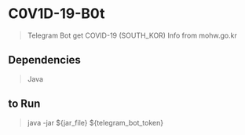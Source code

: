 # C0V1D-19-B0t
> Telegram Bot get COVID-19 (SOUTH_KOR) Info from mohw.go.kr 


## Dependencies
> Java


## to Run
> java -jar ${jar_file} ${telegram_bot_token}

